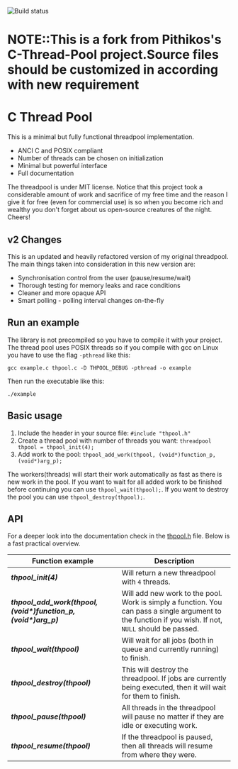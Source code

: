 ![Build status](http://178.62.170.124:3000/pithikos/c-thread-pool/badge/?branch=master)
# NOTE::This is a fork from Pithikos's C-Thread-Pool project.Source files should be customized in according with new requirement

# C Thread Pool

This is a minimal but fully functional threadpool implementation.

  * ANCI C and POSIX compliant
  * Number of threads can be chosen on initialization
  * Minimal but powerful interface
  * Full documentation

The threadpool is under MIT license. Notice that this project took a considerable amount of work and sacrifice of my free time and the reason I give it for free (even for commercial use) is so when you become rich and wealthy you don't forget about us open-source creatures of the night. Cheers!


## v2 Changes

This is an updated and heavily refactored version of my original threadpool. The main things taken into consideration in this new version are:

  * Synchronisation control from the user (pause/resume/wait)
  * Thorough testing for memory leaks and race conditions
  * Cleaner and more opaque API
  * Smart polling - polling interval changes on-the-fly


## Run an example

The library is not precompiled so you have to compile it with your project. The thread pool
uses POSIX threads so if you compile with gcc on Linux you have to use the flag `-pthread` like this:

    gcc example.c thpool.c -D THPOOL_DEBUG -pthread -o example


Then run the executable like this:

    ./example


## Basic usage

1. Include the header in your source file: `#include "thpool.h"`
2. Create a thread pool with number of threads you want: `threadpool thpool = thpool_init(4);`
3. Add work to the pool: `thpool_add_work(thpool, (void*)function_p, (void*)arg_p);`

The workers(threads) will start their work automatically as fast as there is new work
in the pool. If you want to wait for all added work to be finished before continuing
you can use `thpool_wait(thpool);`. If you want to destroy the pool you can use
`thpool_destroy(thpool);`.



## API

For a deeper look into the documentation check in the [thpool.h](https://github.com/Pithikos/C-Thread-Pool/blob/master/thpool.h) file. Below is a fast practical overview.

| Function example                | Description                                                         |
|---------------------------------|---------------------------------------------------------------------|
| ***thpool_init(4)***            | Will return a new threadpool with `4` threads.                        |
| ***thpool_add_work(thpool, (void&#42;)function_p, (void&#42;)arg_p)*** | Will add new work to the pool. Work is simply a function. You can pass a single argument to the function if you wish. If not, `NULL` should be passed. |
| ***thpool_wait(thpool)***       | Will wait for all jobs (both in queue and currently running) to finish. |
| ***thpool_destroy(thpool)***    | This will destroy the threadpool. If jobs are currently being executed, then it will wait for them to finish. |
| ***thpool_pause(thpool)***      | All threads in the threadpool will pause no matter if they are idle or executing work. |
| ***thpool_resume(thpool)***      | If the threadpool is paused, then all threads will resume from where they were.   |
